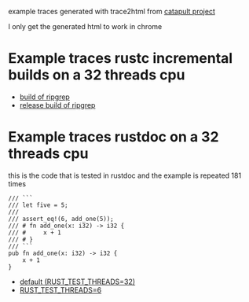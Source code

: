 example traces generated with trace2html from [catapult project](https://github.com/catapult-project/catapult)

I only get the generated html to work in chrome
# Example traces rustc incremental builds on a 32 threads cpu
* [build of ripgrep](ripgrep.html)
* [release build of ripgrep](ripgrep_release.html)
# Example traces rustdoc on a 32 threads cpu
this is the code that is tested in rustdoc and the example is repeated 181 times

    /// ```
    /// let five = 5;
    ///
    /// assert_eq!(6, add_one(5));
    /// # fn add_one(x: i32) -> i32 {
    /// #     x + 1
    /// # }
    /// ```
    pub fn add_one(x: i32) -> i32 {
        x + 1
    }
* [default (RUST_TEST_THREADS=32)](rustdoc32.html)
* [RUST_TEST_THREADS=6](rustdoc6.html)
